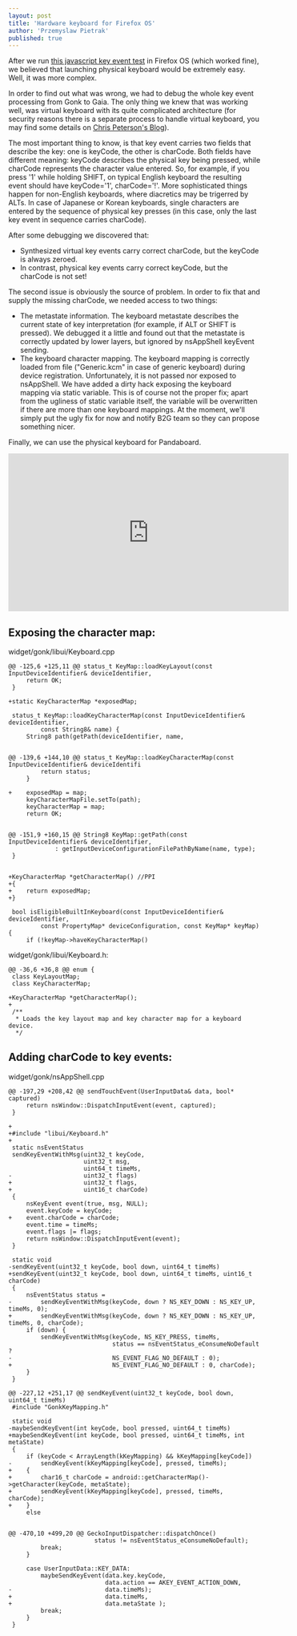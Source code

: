 ```yaml
---
layout: post
title: 'Hardware keyboard for Firefox OS'
author: 'Przemyslaw Pietrak'
published: true
---
```


After we run [this javascript key event test](http://unixpapa.com/js/testkey.html) in Firefox OS (which worked fine), we believed that launching physical keyboard would be extremely easy. Well, it was more complex.

<!--more-->

In order to find out what was wrong, we had to debug the whole key event processing from Gonk to Gaia. The only thing we knew that was working well, was virtual keyboard with its quite complicated architecture (for security reasons there is a separate process to handle virtual keyboard, you may find some details on [Chris Peterson's Blog](http://www.cpeterso.com/blog/2012/11/60-second-tour-of-b2gs-virtual-keyboard/)).

The most important thing to know, is that key event carries two fields that describe the key: one is keyCode, the other is charCode. Both fields have different meaning: keyCode describes the physical key being pressed, while charCode represents the character value entered. So, for example, if you press '1' while holding SHIFT, on typical English keyboard the resulting event should have keyCode='1', charCode='!'. More sophisticated things happen for non-English keyboards, where diacretics may be trigerred by ALTs. In case of Japanese or Korean keyboards, single characters are entered by the sequence of physical key presses (in this case, only the last key event in sequence carries charCode).

After some debugging we discovered that:

*    Synthesized virtual key events carry correct charCode, but the keyCode is always zeroed. 
*    In contrast, physical key events carry correct keyCode, but the charCode is not set!

The second issue is obviously the source of problem. In order to fix that and supply the missing charCode, we needed access to two things:

*    The metastate information. The keyboard metastate describes the current state of key interpretation (for example, if ALT or SHIFT is pressed). We debugged it a little and found out that the metastate is correctly updated by lower layers, but ignored by nsAppShell keyEvent sending.
*    The keyboard character mapping. The keyboard mapping is correctly loaded from file ("Generic.kcm" in case of generic keyboard) during device registration. Unfortunately, it is not passed nor exposed to nsAppShell. We have added a dirty hack exposing the keyboard mapping via static variable. This is of course not the proper fix; apart from the ugliness of static variable itself, the variable will be overwritten if there are more than one keyboard mappings. At the moment, we'll simply put the ugly fix for now and notify B2G team so they can propose something nicer.

Finally, we can use the physical keyboard for Pandaboard.

<iframe width="560" height="315" src="http://www.youtube.com/embed/yM69vJHXTOI" frameborder="0" allowfullscreen></iframe>

Exposing the character map:
---------------------------

widget/gonk/libui/Keyboard.cpp

	@@ -125,6 +125,11 @@ status_t KeyMap::loadKeyLayout(const InputDeviceIdentifier& deviceIdentifier,
		 return OK;
	 }
	 
	+static KeyCharacterMap *exposedMap; 

	 status_t KeyMap::loadKeyCharacterMap(const InputDeviceIdentifier& deviceIdentifier,
		     const String8& name) {
		 String8 path(getPath(deviceIdentifier, name,


	@@ -139,6 +144,10 @@ status_t KeyMap::loadKeyCharacterMap(const InputDeviceIdentifier& deviceIdentifi
		     return status;
		 }
	 
	+    exposedMap = map;
		 keyCharacterMapFile.setTo(path);
		 keyCharacterMap = map;
		 return OK;


	@@ -151,9 +160,15 @@ String8 KeyMap::getPath(const InputDeviceIdentifier& deviceIdentifier,
		         : getInputDeviceConfigurationFilePathByName(name, type);
	 }
	 
	 
	+KeyCharacterMap *getCharacterMap() //PPI
	+{
	+    return exposedMap;
	+}

	 bool isEligibleBuiltInKeyboard(const InputDeviceIdentifier& deviceIdentifier,
		     const PropertyMap* deviceConfiguration, const KeyMap* keyMap) {
		 if (!keyMap->haveKeyCharacterMap()



widget/gonk/libui/Keyboard.h:

	@@ -36,6 +36,8 @@ enum {
	 class KeyLayoutMap;
	 class KeyCharacterMap;
	 
	+KeyCharacterMap *getCharacterMap();
	+
	 /**
	  * Loads the key layout map and key character map for a keyboard device.
	  */



Adding charCode to key events:
------------------------------

widget/gonk/nsAppShell.cpp

	@@ -197,29 +208,42 @@ sendTouchEvent(UserInputData& data, bool* captured)
		 return nsWindow::DispatchInputEvent(event, captured);
	 }
	 
	+
	+#include "libui/Keyboard.h"
	+
	 static nsEventStatus
	 sendKeyEventWithMsg(uint32_t keyCode,
		                 uint32_t msg,
		                 uint64_t timeMs,
	-                    uint32_t flags)
	+                    uint32_t flags,
	+                    uint16_t charCode)
	 {
		 nsKeyEvent event(true, msg, NULL);
		 event.keyCode = keyCode;
	+    event.charCode = charCode; 
		 event.time = timeMs;
		 event.flags |= flags;
		 return nsWindow::DispatchInputEvent(event);
	 }
	 
	 static void
	-sendKeyEvent(uint32_t keyCode, bool down, uint64_t timeMs)
	+sendKeyEvent(uint32_t keyCode, bool down, uint64_t timeMs, uint16_t charCode)
	 {
		 nsEventStatus status =
	-        sendKeyEventWithMsg(keyCode, down ? NS_KEY_DOWN : NS_KEY_UP, timeMs, 0);
	+        sendKeyEventWithMsg(keyCode, down ? NS_KEY_DOWN : NS_KEY_UP, timeMs, 0, charCode);
		 if (down) {
		     sendKeyEventWithMsg(keyCode, NS_KEY_PRESS, timeMs,
		                         status == nsEventStatus_eConsumeNoDefault ?
	-                            NS_EVENT_FLAG_NO_DEFAULT : 0);
	+                            NS_EVENT_FLAG_NO_DEFAULT : 0, charCode);
		 }
	 }
	 
	@@ -227,12 +251,17 @@ sendKeyEvent(uint32_t keyCode, bool down, uint64_t timeMs)
	 #include "GonkKeyMapping.h"
	 
	 static void
	-maybeSendKeyEvent(int keyCode, bool pressed, uint64_t timeMs)
	+maybeSendKeyEvent(int keyCode, bool pressed, uint64_t timeMs, int metaState)
	 {
		 if (keyCode < ArrayLength(kKeyMapping) && kKeyMapping[keyCode])
	-        sendKeyEvent(kKeyMapping[keyCode], pressed, timeMs);
	+    {
	+        char16_t charCode = android::getCharacterMap()->getCharacter(keyCode, metaState);
	+        sendKeyEvent(kKeyMapping[keyCode], pressed, timeMs, charCode);
	+    }
		 else
	 

	@@ -470,10 +499,20 @@ GeckoInputDispatcher::dispatchOnce()
		                    status != nsEventStatus_eConsumeNoDefault);
		     break;
		 }

		 case UserInputData::KEY_DATA:
		     maybeSendKeyEvent(data.key.keyCode,
		                       data.action == AKEY_EVENT_ACTION_DOWN,
	-                          data.timeMs);
	+                          data.timeMs,
	+                          data.metaState );
		     break;
		 }
	 }




